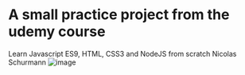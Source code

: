 # A small practice project from the udemy course
Learn Javascript ES9, HTML, CSS3 and NodeJS from scratch Nicolas Schurmann
![image](https://github.com/GuariosMaster/shoppingCar/assets/143036887/7ac76137-7634-4f5e-8df3-f23452cba8fa)
